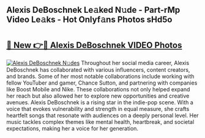 ## Alexis DeBoschnek Le𝚊ked N𝚞de - Part-rMp Video Le𝚊ks - Hot Onlyf𝚊ns Photos sHd5o

# <h2><a href="http://ac26730.deff.icu/?id=Alexis+DeBoschnek">🔗 New 👉🔴 Alexis DeBoschnek VIDEO Photos</a></h2>

[![Alexis DeBoschnek N𝚞des](https://i.imgur.com/rIISA9y.gif)](http://ac26730.deff.icu/?id=Alexis+DeBoschnek)
Throughout her social media career, Alexis DeBoschnek has collaborated with various influencers, content creators, and brands. Some of her most notable collaborations include working with fellow YouTuber and gamer, Chance Sutton, and partnering with companies like Boost Mobile and Nike. These collaborations not only helped expand her reach but also allowed her to explore new opportunities and creative avenues. Alexis DeBoschnek is a rising star in the indie-pop scene. With a voice that evokes vulnerability and strength in equal measure, she crafts heartfelt songs that resonate with audiences on a deeply personal level. Her music tackles complex themes like mental health, heartbreak, and societal expectations, making her a voice for her generation.
